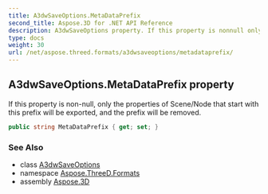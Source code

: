 ```yaml
---
title: A3dwSaveOptions.MetaDataPrefix
second_title: Aspose.3D for .NET API Reference
description: A3dwSaveOptions property. If this property is nonnull only the properties of Scene/Node that start with this prefix will be exported and the prefix will be removed
type: docs
weight: 30
url: /net/aspose.threed.formats/a3dwsaveoptions/metadataprefix/
---
```

## A3dwSaveOptions.MetaDataPrefix property

If this property is non-null, only the properties of Scene/Node that start with this prefix will be exported, and the prefix will be removed.

```csharp
public string MetaDataPrefix { get; set; }
```

### See Also

* class [A3dwSaveOptions](../)
* namespace [Aspose.ThreeD.Formats](../../a3dwsaveoptions/)
* assembly [Aspose.3D](../../../)


